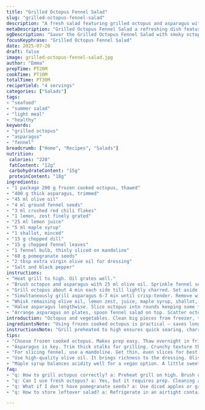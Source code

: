 ```yaml
---
title: "Grilled Octopus Fennel Salad"
slug: "grilled-octopus-fennel-salad"
description: "A fresh salad featuring grilled octopus and asparagus with thinly sliced fennel and pomegranate seeds. Aromatic fennel seeds and a hint of chili flakes add spice. Lemon zest and juice brighten with a touch of honey sweetness. Herbs like dill and fennel fronds offer anise notes. Served cool alongside smoky grilled octopus and crisp-tender asparagus. Simple, textural contrasts, bright and savory."
metaDescription: "Grilled Octopus Fennel Salad a refreshing dish featuring grilled octopus, crunchy asparagus, and zesty fennel with pomegranate seeds for a light meal"
ogDescription: "Savor the Grilled Octopus Fennel Salad with smoky octopus, asparagus, and a tangy fennel salad topped with pomegranate seeds for a delightful dish"
focusKeyphrase: "Grilled Octopus Fennel Salad"
date: 2025-07-20
draft: false
image: grilled-octopus-fennel-salad.jpg
author: "Emma"
prepTime: PT20M
cookTime: PT10M
totalTime: PT30M
recipeYield: "4 servings"
categories: ["Salads"]
tags:
- "seafood"
- "summer salad"
- "light meal"
- "healthy"
keywords:
- "grilled octopus"
- "asparagus"
- "fennel"
breadcrumb: ["Home", "Recipes", "Salads"]
nutrition: 
 calories: "220"
 fatContent: "12g"
 carbohydrateContent: "15g"
 proteinContent: "18g"
ingredients:
- "1 package 200 g frozen cooked octopus, thawed"
- "400 g thick asparagus, trimmed"
- "45 ml olive oil"
- "4 ml ground fennel seeds"
- "3 ml crushed red chili flakes"
- "1 lemon, zest finely grated"
- "25 ml lemon juice"
- "5 ml maple syrup"
- "1 shallot, minced"
- "15 g chopped dill"
- "15 g chopped fennel leaves"
- "1 fennel bulb, thinly sliced on mandoline"
- "60 g pomegranate seeds"
- "2 tbsp extra virgin olive oil for dressing"
- "Salt and black pepper"
instructions:
- "Heat grill to high. Oil grates well."
- "Brush octopus and asparagus with 25 ml olive oil. Sprinkle fennel seeds, chili flakes. Season with salt and pepper."
- "Grill octopus about 4 min each side till lightly charred. Set aside."
- "Simultaneously grill asparagus 6-7 min until crisp-tender. Remove with octopus."
- "Whisk remaining olive oil, lemon zest, juice, maple syrup, shallot, dill, and fennel leaves. Add sliced fennel and pomegranate. Season."
- "Halve asparagus lengthwise. Slice octopus into rounds keeping some tentacle tips intact."
- "Arrange asparagus on plates, spoon fennel salad on top. Scatter octopus pieces over all."
introduction: "Octopus and vegetables. Clean big pieces from freezer, thaw in fridge — a slow we-love-wait. Crisp asparagus, sliced fennel, some bright pomegranate seeds. Fennel seeds crushed, chili flakes adding a little bite. Quick grill on high heat, smoky char marks. The acid of lemon is sharp but subtle with honey to smooth it out. Shallots minced small, herbs chopped into tiny bits, anisey fennel leaves and fresh dill. Layer textures — crispy, tender, chewy. Aromatics in oil, dressing whisked sharp with lemon juice. Some rustic cutting, simple assembly. Cold-going salad, easy to do but sounds complicated. No milk, no nuts, no gluten fuss. Just fresh flavors. Summer kind of dish. Light protein. Bright greens. Easy to eat, hard not to keep going back for more."
ingredientsNote: "Using frozen cooked octopus is practical — saves long cooking and tenderizing. Thaw in fridge for several hours or overnight. Pat dry before oiling. Asparagus trimmed thick for grilling, keeps crunch. Fennel bulb sliced very thin, mandoline best or very sharp knife. Pomegranate adds sweet crunch; fresh seeds preferred over juice concentrate. Ground fennel seeds bring anise aroma, but don’t overdo. If absent, anise seed or even mild star anise powder can substitute sparingly. Maple syrup replaces honey for vegan option, balances lemon acidity nicely. Fresh dill and fennel leaves (fronds) chopped small; add brightness and herbaceous lift. Olive oil quality matters, use good extra virgin variety. All ingredients measured to keep dressing and grilling balanced — generous but not overwhelming."
instructionsNote: "Grill preheated to high ensures quick searing, charred flavor without drying octopus. Oil grates to prevent sticking, oil on proteins and veggies also protective layer. Sprinkle spices before grilling so heat releases aromas. Timings vary by thickness: octopus about 8 minutes total, asparagus about 6 minutes. Watch closely — asparagus needs crisp bite not floppy. Rest grilled items on plate, loosely covered to keep warm but breathe. Dressing whisked while grilling — lemon and oil emulsify with honey (or maple). Shallots minced fine, nearly dissolving into dressing flavor. Toss sliced fennel and pomegranate gently to coat but avoid bruising fruit. Final assembly: slice asparagus halves in length to showcase grill marks and size. Octopus sliced in rounds with tips left for texture contrast. Plate with asparagus base, fennel salad mound, top with octopus. Serve immediately or within an hour for best freshness."
tips:
- "Choose frozen cooked octopus. Makes prep easy. Thaw overnight in fridge or for several hours. Pat dry before oiling. Keep octopus tender, not chewy."
- "Asparagus is key. Trim thick stalks for grilling. Crunchy texture that holds up to high heat. Grill until just tender but not floppy. Crisp is crucial."
- "For slicing fennel, use a mandoline. Get thin, even slices for best texture. Sharp knife works in a pinch though. Don't rush this, uniform pieces matter."
- "Use high-quality olive oil. It brings richness to the dressing. Olive oil also helps with grilling, avoids sticking. Invest in good extra virgin. Flavor is more impactful."
- "Maple syrup balances acidity well for a vegan option. A little sweetness offsets the lemon. Try different sweeteners if desired. Experiment for best result."
faq:
- "q: How to grill octopus correctly? a: Preheat grill on high. Brush octopus with oil. Grill for about 4 minutes each side. Look for char. Not overcooked."
- "q: Can I use fresh octopus? a: Yes, but it requires prep. Cleaning and tenderizing takes time. Frozen cooked eliminates that need. Saves hours."
- "q: What if I don't have pomegranate seeds? a: Use diced apples or grapes instead. Both add sweetness. Texture will vary slightly but it works."
- "q: How to store leftover salad? a: Refrigerate in an airtight container. Consume within 1-2 days. Fresh ingredients can wilt quickly. Eat sooner rather than later."

---
```

